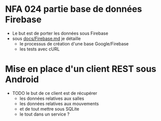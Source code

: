 # NFA 024 partie base de données Firebase

* Le but est de porter les données sous Firebase
* sous [docs/Firebase.md](docs/Firebase.md) je détaille 
  * le processus de création d'une base Google/Firebase
  * les tests avec cURL
# Mise en place d'un client REST sous Android

* TODO le but de ce client est de récupérer
  * les données relatives aux salles
  * les données relatives aux mouvements
  * et de tout mettre sous SQLite
  * le tout dans un service ?
